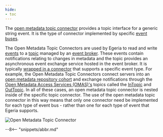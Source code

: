 ```yaml
---
hide:
- toc
---
```


<!-- SPDX-License-Identifier: CC-BY-4.0 -->
<!-- Copyright Contributors to the Egeria project. -->


The [open metadata topic connector](/egeria-docs/concepts/open-metadata-topic-connector) provides a topic interface for a generic string event.  It is the type of connector implemented by specific [event buses](/egeria-docs/concepts/event-bus).

The Open Metadata Topic Connectors are used by Egeria to read and write [events](/egeria-docs/concepts/basic-concepts/#event) to a [topic](/egeria-docs/concepts/basic-concepts/#topic) managed by an [event broker](/egeria-docs/concepts/basic-concepts/#event-broker).  These events contain notifications relating to changes in metadata and the topic provides an asynchronous event exchange service hosted in the event broker.  It is typically [wrapped in a connector](/egeria-docs/concepts/connection/virtual-connections) that supports a specific event type.  For example, the Open Metadata Topic Connectors connect servers into an [open metadata repository cohort](/egeria-docs/concepts/cohort-member) and exchange notifications through the [Open Metadata Access Services (OMAS)'s](/egeria-docs/services/omas) topics called the [InTopic](/egeria-docs/concepts/in-topic) and [OutTopic](/egeria-docs/concepts/out-topic).  In all of these cases, an open metadata topic connector is nested inside of the specific topic connector.  The use of the open metadata topic connector in this way means that only one connector need be implemented for each type of event bus - rather than one for each type of event that Egeria supports.

![Open Metadata Topic Connector](/egeria-docs/connectors/resource/open-metadata-topic-connector.svg)


--8<-- "snippets/abbr.md"
